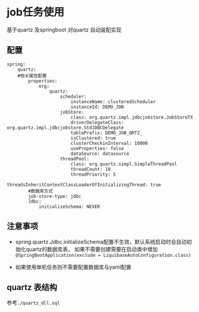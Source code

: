 # job任务使用

基于quartz 及springboot 对quartz 自动装配实现

## 配置

    spring:
        quartz:
        #相关属性配置
            properties:
                org:
                    quartz:
                        scheduler:
                            instanceName: clusteredScheduler
                            instanceId: DEMO_JOB
                        jobStore:
                            class: org.quartz.impl.jdbcjobstore.JobStoreTX
                            driverDelegateClass: org.quartz.impl.jdbcjobstore.StdJDBCDelegate
                            tablePrefix: DEMO_JOB_QRTZ_
                            isClustered: true
                            clusterCheckinInterval: 10000
                            useProperties: false
                            dataSource: datasource
                        threadPool:
                            class: org.quartz.simpl.SimpleThreadPool
                            threadCount: 10
                            threadPriority: 5
                            threadsInheritContextClassLoaderOfInitializingThread: true
            #数据库方式
            job-store-type: jdbc
            Jdbc:
                initializeSchema: NEVER
                
## 注意事项
+ spring.quartz.Jdbc.initializeSchema配置不生效，默认系统启动时会自动初始化quartz的数据库表，
如果不需要创建需要在启动类中增加`@SpringBootApplication(exclude = LiquibaseAutoConfiguration.class)`

+ 如果使用单机任务则不需要配置数据库与yaml配置


## quartz 表结构
参考`./quartz_dll.sql`